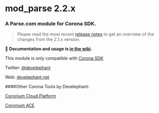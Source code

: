 # mod_parse 2.2.x

### A Parse.com module for Corona SDK.

> Please read the most recent [release notes](https://github.com/develephant/mod_parse/wiki/Release-Notes:-2.2.x) to get an overview of the changes from the 2.1.x version.

:page_facing_up: **Documentation and usage is [in the wiki](https://github.com/develephant/mod_parse/wiki).**

This module is only compatible with [Corona SDK](http://www.coronalabs.com)

Twitter: [@develephant](http://twitter.com/develephant)

Web: [develephant.net](http://develephant.net)

####Other Corona Tools by Develephant:

[Coronium Cloud Platform](http://coronium.io)

[Coronium ACE](http://coronium-ace.readthedocs.org)

